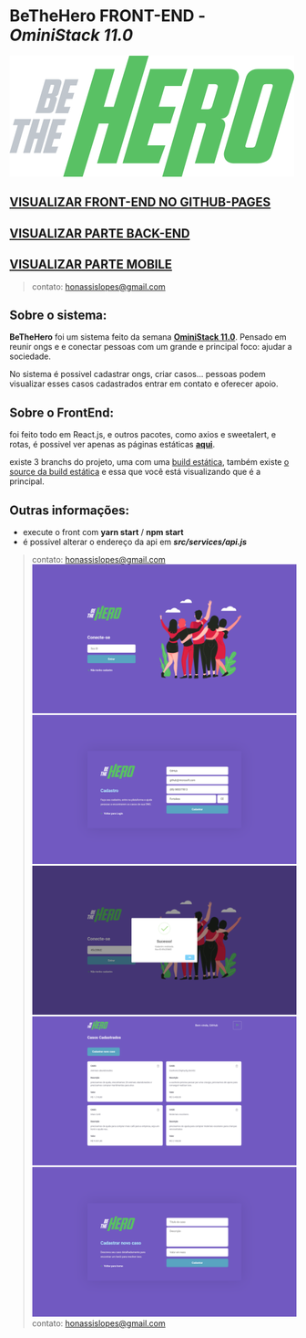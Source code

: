 # BeTheHero **FRONT-END** - *OminiStack 11.0*
![](readme_assets/logo.svg)

## [VISUALIZAR FRONT-END NO GITHUB-PAGES](http://honassis.github.io/BeTheHero-FrontEnd)

## [VISUALIZAR PARTE BACK-END](https://github.com/honassis/BeTheHero-BackEnd)
## [VISUALIZAR PARTE MOBILE](https://github.com/honassis/BeTheHero-Mobile)
> contato: honassislopes@gmail.com
## Sobre o sistema:
**BeTheHero** foi um sistema feito da semana [**OminiStack 11.0**](https://rocketseat.com.br/starter). Pensado em reunir ongs e e conectar pessoas com um grande e principal foco: ajudar a sociedade.

No sistema  é possivel cadastrar ongs, criar casos... pessoas podem visualizar esses casos cadastrados entrar em contato e oferecer apoio.

## Sobre o FrontEnd:
foi feito todo em React.js, e outros pacotes, como axios e sweetalert, e rotas, é possivel ver apenas as páginas estáticas [**aqui**](http://honassis.github.io/BeTheHero-FrontEnd).

existe 3 branchs do projeto, uma com uma [build estática](https://github.com/honassis/BeTheHero-FrontEnd/tree/gh-pages), também existe [o source da build estática](https://github.com/honassis/BeTheHero-FrontEnd/tree/static) e essa que você está visualizando que é a principal.<br>

## Outras informações: 
* execute o front com **yarn start** / **npm start**
* é possivel alterar o endereço da api em **_src/services/api.js_**
> contato: honassislopes@gmail.com
![](readme_assets/1.png)
![](readme_assets/2.png)
![](readme_assets/3.png)
![](readme_assets/4.png)
![](readme_assets/5.png)
> contato: honassislopes@gmail.com
